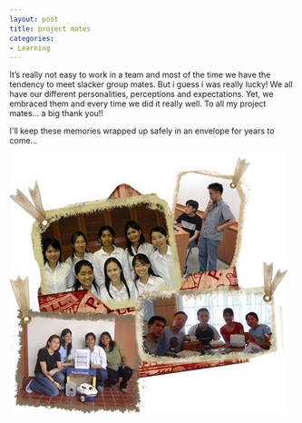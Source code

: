 ```yaml
---
layout: post
title: project mates
categories:
- Learning
---
```



It’s really not easy to work in a team and most of the time we have the tendency to meet slacker group mates. But i guess i was really lucky! We all have our different personalities, perceptions and expectations. Yet, we embraced them and every time we did it really well. To all my project mates... a big thank you!!

I'll keep these memories wrapped up safely in an envelope for years to come...

![](/img/nuspro0987654345678.jpg)
